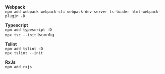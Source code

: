 **Webpack** <br>
`npm add webpack webpack-cli webpack-dev-server ts-loader html-webpack-plugin -D`

**Typescript** <br>
`npm add typescript -D` <br>
`npx tsc --init` tsconfig <br>

**Tslint** <br>
`npm add tslint -D` <br>
`npx tslint --init` <br>

**RxJs** <br>
`npm add rxjs` <br>


